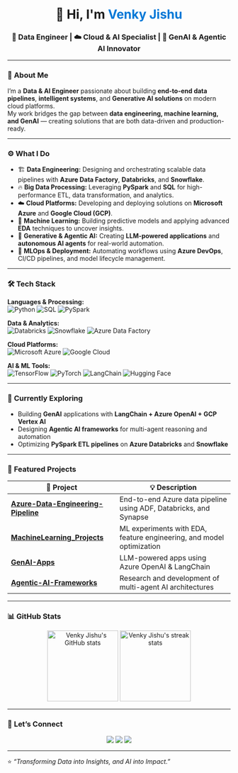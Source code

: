 <!-- Profile Header -->
<h1 align="center">👋 Hi, I'm <span style="color:#0078D7;">Venky Jishu</span></h1>
<h3 align="center">💾 Data Engineer | ☁️ Cloud & AI Specialist | 🤖 GenAI & Agentic AI Innovator</h3>

---

### 🧩 **About Me**

I’m a **Data & AI Engineer** passionate about building **end-to-end data pipelines**, **intelligent systems**, and **Generative AI solutions** on modern cloud platforms.  
My work bridges the gap between **data engineering, machine learning, and GenAI** — creating solutions that are both data-driven and production-ready.

---

### ⚙️ **What I Do**

- 🏗️ **Data Engineering:** Designing and orchestrating scalable data pipelines with **Azure Data Factory**, **Databricks**, and **Snowflake**.  
- 🔥 **Big Data Processing:** Leveraging **PySpark** and **SQL** for high-performance ETL, data transformation, and analytics.  
- ☁️ **Cloud Platforms:** Developing and deploying solutions on **Microsoft Azure** and **Google Cloud (GCP)**.  
- 🧠 **Machine Learning:** Building predictive models and applying advanced **EDA** techniques to uncover insights.  
- 🤖 **Generative & Agentic AI:** Creating **LLM-powered applications** and **autonomous AI agents** for real-world automation.  
- 🔧 **MLOps & Deployment:** Automating workflows using **Azure DevOps**, CI/CD pipelines, and model lifecycle management.

---

### 🛠️ **Tech Stack**

**Languages & Processing:**  
![Python](https://img.shields.io/badge/Python-3776AB?style=for-the-badge&logo=python&logoColor=white)
![SQL](https://img.shields.io/badge/SQL-336791?style=for-the-badge&logo=postgresql&logoColor=white)
![PySpark](https://img.shields.io/badge/PySpark-E25A1C?style=for-the-badge&logo=apachespark&logoColor=white)

**Data & Analytics:**  
![Databricks](https://img.shields.io/badge/Databricks-EF3E2E?style=for-the-badge&logo=databricks&logoColor=white)
![Snowflake](https://img.shields.io/badge/Snowflake-29B5E8?style=for-the-badge&logo=snowflake&logoColor=white)
![Azure Data Factory](https://img.shields.io/badge/Azure%20Data%20Factory-0078D4?style=for-the-badge&logo=microsoftazure&logoColor=white)

**Cloud Platforms:**  
![Microsoft Azure](https://img.shields.io/badge/Azure-0078D4?style=for-the-badge&logo=microsoftazure&logoColor=white)
![Google Cloud](https://img.shields.io/badge/GCP-4285F4?style=for-the-badge&logo=googlecloud&logoColor=white)

**AI & ML Tools:**  
![TensorFlow](https://img.shields.io/badge/TensorFlow-FF6F00?style=for-the-badge&logo=tensorflow&logoColor=white)
![PyTorch](https://img.shields.io/badge/PyTorch-EE4C2C?style=for-the-badge&logo=pytorch&logoColor=white)
![LangChain](https://img.shields.io/badge/LangChain-121212?style=for-the-badge&logo=openai&logoColor=white)
![Hugging Face](https://img.shields.io/badge/Hugging%20Face-FFD21E?style=for-the-badge&logo=huggingface&logoColor=black)

---

### 🌱 **Currently Exploring**
- Building **GenAI** applications with **LangChain + Azure OpenAI + GCP Vertex AI**  
- Designing **Agentic AI frameworks** for multi-agent reasoning and automation  
- Optimizing **PySpark ETL pipelines** on **Azure Databricks** and **Snowflake**  

---

### 📂 **Featured Projects**

| 🚀 Project | 💡 Description |
|------------|----------------|
| [**Azure-Data-Engineering-Pipeline**](https://github.com/VenkyJishu/Azure-Data-Engineering-Pipeline) | End-to-end Azure data pipeline using ADF, Databricks, and Synapse |
| [**MachineLearning_Projects**](https://github.com/VenkyJishu/MachineLearning_Projects) | ML experiments with EDA, feature engineering, and model optimization |
| [**GenAI-Apps**](https://github.com/VenkyJishu/GenAI) | LLM-powered apps using Azure OpenAI & LangChain |
| [**Agentic-AI-Frameworks**](https://github.com/VenkyJishu/AgenticAI) | Research and development of multi-agent AI architectures |

---

### 📊 **GitHub Stats**

<p align="center">
  <img src="https://github-readme-stats.vercel.app/api?username=VenkyJishu&show_icons=true&theme=tokyonight" alt="Venky Jishu's GitHub stats" height="160px"/>
  <img src="https://github-readme-streak-stats.herokuapp.com/?user=VenkyJishu&theme=tokyonight" alt="Venky Jishu's streak stats" height="160px"/>
</p>

---

### 🤝 **Let’s Connect**

<p align="center">
  <a href="https://www.linkedin.com/in/venkyjishu/"><img src="https://img.shields.io/badge/LinkedIn-0077B5?style=for-the-badge&logo=linkedin&logoColor=white" /></a>
  <a href="mailto:venkyjishu@gmail.com"><img src="https://img.shields.io/badge/Email-D14836?style=for-the-badge&logo=gmail&logoColor=white" /></a>
  <a href="https://github.com/VenkyJishu"><img src="https://img.shields.io/badge/GitHub-100000?style=for-the-badge&logo=github&logoColor=white" /></a>
</p>

---

⭐️ *“Transforming Data into Insights, and AI into Impact.”*
